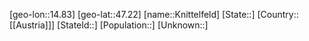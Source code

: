 ﻿---
location: [47.22,14.83]
type: City
tags:
- geo/City


SpocWebEntityId: 31515
isDeleted: false
confidential: public

---
[geo-lon::14.83]
[geo-lat::47.22]
[name::Knittelfeld]
[State::]
[Country::[[Austria]]]
[StateId::]
[Population::]
[Unknown::]

